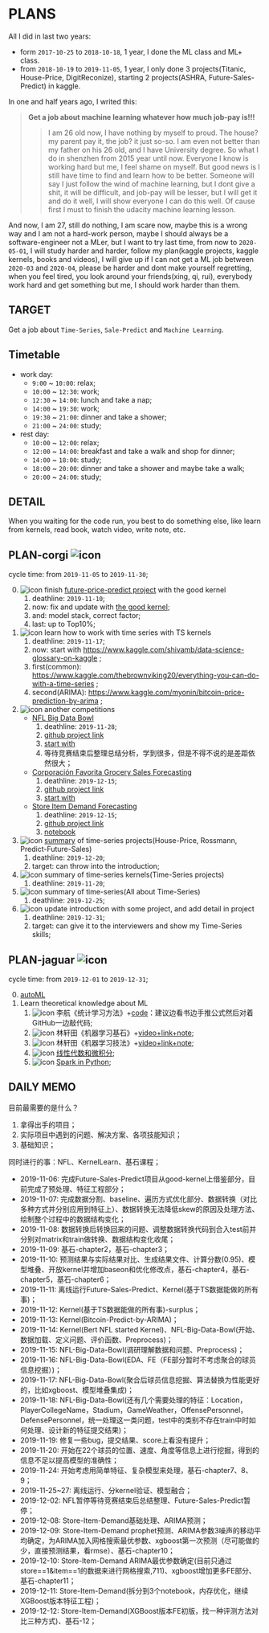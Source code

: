 # PLANS

All I did in last two years:
- form `2017-10-25` to `2018-10-18`, 1 year, I done the ML class and ML+ class.
- from `2018-10-19` to `2019-11-05`, 1 year, I only done 3 projects(Titanic, House-Price, DigitReconize), starting 2 projects(ASHRA, Future-Sales-Predict) in kaggle.

In one and half years ago, I writed this:

> **Get a job about machine learning whatever how much job-pay is!!!**<br>
>> I am 26 old now, I have nothing by myself to proud. The house? my parent pay it, the job? it just so-so. I am even not better than my father on his 26 old, and I have University degree. So what I do in shenzhen from 2015 year until now. Everyone I know is working hard but me, I feel shame on myself. But good news is I still have time to find and learn how to be better. Someone will say I just follow the wind of machine learning, but I dont give a shit, it will be difficult, and job-pay will be lesser, but I will get it and do it well, I will show everyone I can do this well. Of cause first I must to finish the udacity machine learning lesson.
    
And now, I am 27, still do nothing, I am scare now, maybe this is a wrong way and I am not a hard-work person, maybe I should always be a software-engineer not a MLer, but I want to try last time, from now to `2020-05-01`, I will study harder and harder, follow my plan(kaggle projects, kaggle kernels, books and videos), I will give up if I can not get a ML job between `2020-03` and `2020-04`, please be harder and dont make yourself regretting, when you feel tired, you look around your friends(xing, qi, rui), everybody work hard and get something but me, I should work harder than them.

## TARGET

Get a job about `Time-Series`, `Sale-Predict` and `Machine Learning`.

## Timetable

- work day:
    - `9:00` ~ `10:00`: relax;
    - `10:00` ~ `12:30`: work;
    - `12:30` ~ `14:00`: lunch and take a nap;
    - `14:00` ~ `19:30`: work;
    - `19:30` ~ `21:00`: dinner and take a shower;
    - `21:00` ~ `24:00`: study;
- rest day:
    - `10:00` ~ `12:00`: relax;
    - `12:00` ~ `14:00`: breakfast and take a walk and shop for dinner;
    - `14:00` ~ `18:00`: study;
    - `18:00` ~ `20:00`: dinner and take a shower and maybe take a walk;
    - `20:00` ~ `24:00`: study;
    
## DETAIL

When you waiting for the code run, you best to do something else, like learn from kernels, read book, watch video, write note, etc.

## PLAN-corgi ![icon](https://img.shields.io/badge/doing-70%25-green)

cycle time: from `2019-11-05` to `2019-11-30`;

0. ![icon](https://img.shields.io/badge/doing|A-90%25-green) finish [future-price-predict project](https://www.kaggle.com/holoong9291/predict-future-sales) with the good kernel
    1. deathline: `2019-11-10`;
    2. now: fix and update with [the good kernel](https://www.kaggle.com/dlarionov/feature-engineering-xgboost);
    3. and: model stack, correct factor;
    4. last: up to Top10%;
1. ![icon](https://img.shields.io/badge/done-100%25-lightgrey) learn how to work with time series with TS kernels
    1. deathline: `2019-11-17`;
    2. now: start with https://www.kaggle.com/shivamb/data-science-glossary-on-kaggle ;
    3. first(common): https://www.kaggle.com/thebrownviking20/everything-you-can-do-with-a-time-series ;
    4. second(ARIMA): https://www.kaggle.com/myonin/bitcoin-price-prediction-by-arima ;
2. ![icon](https://img.shields.io/badge/doing|A-35%25-green) another competitions
    - [NFL Big Data Bowl](https://www.kaggle.com/c/nfl-big-data-bowl-2020/data)
        1. deathline: `2019-11-28`;
        2. [github project link](https://github.com/NemoHoHaloAi/Competition/tree/master/kaggle/Topxxx-yyy-zzz-NFL-Big-Data-Bowl)
        3. [start with](https://www.kaggle.com/gertjac/regression-approach)
        4. 等待竞赛结束后整理总结分析，学到很多，但是不得不说的是差距依然很大；
    - [Corporación Favorita Grocery Sales Forecasting](https://www.kaggle.com/c/favorita-grocery-sales-forecasting)
        1. deathline: `2019-12-15`;
        2. [github project link](https://github.com/NemoHoHaloAi/Competition/tree/master/kaggle/Topxxx-yyy-zzz-Large-Grocery-Chain-Predict)
        3. [start with](https://www.kaggle.com/ceshine/lgbm-starter)
    - [Store Item Demand Forecasting](https://www.kaggle.com/c/demand-forecasting-kernels-only)
        1. deathline: `2019-12-15`;
        2. [github project link](https://github.com/NemoHoHaloAi/Competition/tree/master/kaggle/Topxxx-yyy-zzz-Store-Item-Demand-Forecasting-Challenge)
        3. [notebook](https://www.kaggle.com/holoong9291/store-item-demand-predict)
3. ![icon](https://img.shields.io/badge/todo|B-33%25-green) [summary](https://github.com/NemoHoHaloAi/Competition/tree/master/memo/Time-Series) of time-series projects(House-Price, Rossmann, Predict-Future-Sales)
    1. deathline: `2019-12-20`;
    2. target: can throw into the introduction;
4. ![icon](https://img.shields.io/badge/done-100%25-lightgrey) summary of time-series kernels(Time-Series projects)
    1. deathline: `2019-11-20`;
5. ![icon](https://img.shields.io/badge/todo-0%25-orange) summary of time-series(All about Time-Series)
    1. deathline: `2019-12-25`;
4. ![icon](https://img.shields.io/badge/todo-0%25-orange) update introduction with some project, and add detail in project
    1. deathline: `2019-12-31`;
    2. target: can give it to the interviewers and show my Time-Series skills;

## PLAN-jaguar ![icon](https://img.shields.io/badge/doing-10%25-green)

cycle time: from `2019-12-01` to `2019-12-31`;

0. [autoML](https://www.kaggle.com/practical-model-evaluation?utm_medium=email&utm_source=intercom&utm_campaign=model-evaluation-workshop)
1. Learn theoretical knowledge about ML
    1. ![icon](https://img.shields.io/badge/todo-0%25-orange) 李航《统计学习方法》+[code](https://github.com/WenDesi/lihang_book_algorithm)：建议边看书边手推公式然后对着GitHub一边敲代码;
    2. ![icon](https://img.shields.io/badge/doing|A-50%25-green) 林轩田《机器学习基石》+[video+link+note](https://github.com/NemoHoHaloAi/NTU-HsuanTienLin-MachineLearning/tree/master/Machine%20Learning%20Foundations);
    3. ![icon](https://img.shields.io/badge/todo-0%25-orange) 林轩田《机器学习技法》+[video+link+note](https://github.com/NemoHoHaloAi/NTU-HsuanTienLin-MachineLearning/tree/master/Machine%20Learning%20Techniques);
    4. ![icon](https://img.shields.io/badge/todo-0%25-orange) [线性代数和微积分](https://github.com/NemoHoHaloAi/OpenCourseCatalog);
    5. ![icon](https://img.shields.io/badge/todo-0%25-orange) [Spark in Python](http://spark.apache.org/docs/latest/api/python/index.html);

## DAILY MEMO

目前最需要的是什么？
1. 拿得出手的项目；
2. 实际项目中遇到的问题、解决方案、各项技能知识；
3. 基础知识；

同时进行的事：NFL、KernelLearn、基石课程；

- 2019-11-06: 完成Future-Sales-Predict项目从good-kernel上借鉴部分，目前完成了预处理、特征工程部分；
- 2019-11-07: 完成数据分割、baseline、遍历方式优化部分、数据转换（对比多种方式并分别应用到特征上）、数据转换无法降低skew的原因及处理方法、绘制整个过程中的数据结构变化；
- 2019-11-08: 数据转换后转换回来的问题、调整数据转换代码到合入test前并分别对matrix和train做转换、数据结构变化收尾；
- 2019-11-09: 基石-chapter2，基石-chapter3；
- 2019-11-10: 预测结果与实际结果对比、生成结果文件、计算分数(0.95)、模型堆叠、开放kernel并增加baseon和优化修改点，基石-chapter4，基石-chapter5，基石-chapter6；
- 2019-11-11: 离线运行Future-Sales-Predict、Kernel(基于TS数据能做的所有事)；
- 2019-11-12: Kernel(基于TS数据能做的所有事)-surplus；
- 2019-11-13: Kernel(Bitcoin-Predict-by-ARIMA)；
- 2019-11-14: Kernel(Bert NFL started Kernel)、NFL-Big-Data-Bowl(开始、数据加载、定义问题、评价函数、Preprocess)；
- 2019-11-15: NFL-Big-Data-Bowl(调研理解数据和问题、Preprocess)；
- 2019-11-16: NFL-Big-Data-Bowl(EDA、FE（FE部分暂时不考虑聚合的球员信息挖掘）)；
- 2019-11-17: NFL-Big-Data-Bowl(聚合后球员信息挖掘、算法替换为性能更好的，比如xgboost、模型堆叠集成)；
- 2019-11-18: NFL-Big-Data-Bowl(还有几个需要处理的特征：Location，PlayerCollegeName，Stadium，GameWeather，OffensePersonnel，DefensePersonnel，统一处理这一类问题，test中的类别不存在train中时如何处理、设计新的特征提交结果)；
- 2019-11-19: 修复一些bug，提交结果、score上看没有提升；
- 2019-11-20: 开始在22个球员的位置、速度、角度等信息上进行挖掘，得到的信息不足以提高模型的准确性；
- 2019-11-24: 开始考虑用简单特征、复杂模型来处理，基石-chapter7、8、9；
- 2019-11-25~27: 离线运行、分kernel验证、模型融合；
- 2019-12-02: NFL暂停等待竞赛结束后总结整理、Future-Sales-Predict暂停；
- 2019-12-08: Store-Item-Demand基础处理、ARIMA预测；
- 2019-12-09: Store-Item-Demand prophet预测、ARIMA参数3噪声的移动平均确定，为ARIMA加入网格搜索最优参数、xgboost第一次预测（尽可能做的少，直接预测结果，看rmse）、基石-chapter10；
- 2019-12-10: Store-Item-Demand ARIMA最优参数确定(目前只通过store==1&item==1的数据来进行网格搜索,711)、xgboost增加更多FE部分、基石-chapter11；
- 2019-12-11: Store-Item-Demand(拆分到3个notebook，内存优化，继续XGBoost版本特征工程)；
- 2019-12-12: Store-Item-Demand(XGBoost版本FE初版，找一种评测方法对比三种方式)、基石-12；
